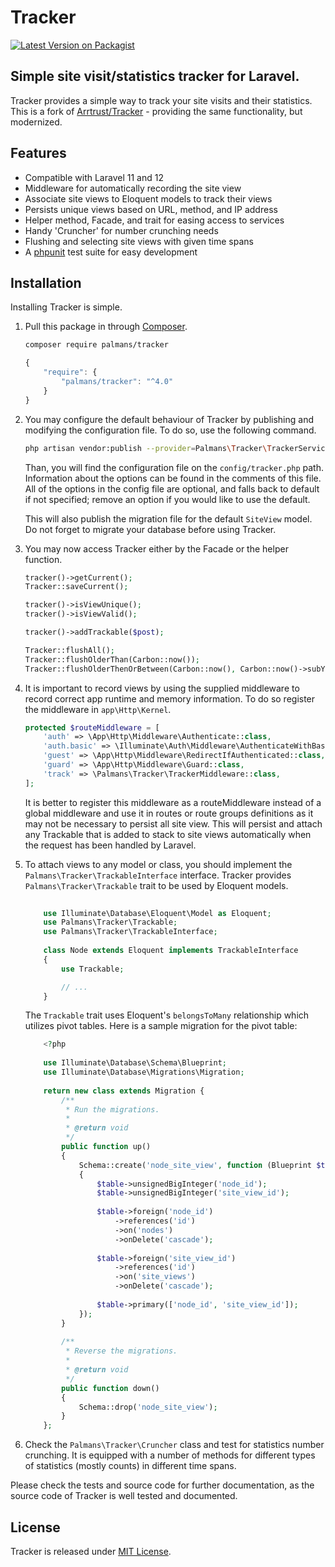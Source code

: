 # Tracker

[![Latest Version on Packagist](https://img.shields.io/packagist/v/palmans/tracker.svg?style=flat-square)](https://packagist.org/packages/palmans/tracker)

Simple site visit/statistics tracker for Laravel.
---

Tracker provides a simple way to track your site visits and their statistics. This is a fork of [Arrtrust/Tracker](https://github.com/Arrtrust/Tracker) - providing the same functionality, but modernized.

## Features
- Compatible with Laravel 11 and 12
- Middleware for automatically recording the site view
- Associate site views to Eloquent models to track their views
- Persists unique views based on URL, method, and IP address
- Helper method, Facade, and trait for easing access to services
- Handy 'Cruncher' for number crunching needs
- Flushing and selecting site views with given time spans
- A [phpunit](https://www.phpunit.de) test suite for easy development

## Installation
Installing Tracker is simple.

1. Pull this package in through [Composer](https://packagist.org/packages/palmans/tracker).

    ```bash
    composer require palmans/tracker
    ```

    ```js
    {
        "require": {
            "palmans/tracker": "^4.0"
        }
    }
    ```

2. You may configure the default behaviour of Tracker by publishing and modifying the configuration file. To do so, use the following command.
    ```bash
    php artisan vendor:publish --provider=Palmans\Tracker\TrackerServiceProvider
    ```
    Than, you will find the configuration file on the `config/tracker.php` path. Information about the options can be found in the comments of this file. All of the options in the config file are optional, and falls back to default if not specified; remove an option if you would like to use the default.
    
    This will also publish the migration file for the default `SiteView` model. Do not forget to migrate your database before using Tracker.

3. You may now access Tracker either by the Facade or the helper function.
    ```php
    tracker()->getCurrent();
    Tracker::saveCurrent();
    
    tracker()->isViewUnique();
    tracker()->isViewValid();
    
    tracker()->addTrackable($post);
    
    Tracker::flushAll();
    Tracker::flushOlderThan(Carbon::now());
    Tracker::flushOlderThenOrBetween(Carbon::now(), Carbon::now()->subYear());
    ```

4. It is important to record views by using the supplied middleware to record correct app runtime and memory information. To do so register the middleware in `app\Http\Kernel`.
    ```php
    protected $routeMiddleware = [
        'auth' => \App\Http\Middleware\Authenticate::class,
        'auth.basic' => \Illuminate\Auth\Middleware\AuthenticateWithBasicAuth::class,
        'guest' => \App\Http\Middleware\RedirectIfAuthenticated::class,
        'guard' => \App\Http\Middleware\Guard::class,
        'track' => \Palmans\Tracker\TrackerMiddleware::class,
    ];
    ```
    It is better to register this middleware as a routeMiddleware instead of a global middleware and use it in routes or route groups definitions as it may not be necessary to persist all site view. This will persist and attach any Trackable that is added to stack to site views automatically when the request has been handled by Laravel.
    
5. To attach views to any model or class, you should implement the `Palmans\Tracker\TrackableInterface` interface. Tracker provides `Palmans\Tracker\Trackable` trait to be used by Eloquent models.
    ```php
        
        use Illuminate\Database\Eloquent\Model as Eloquent;
        use Palmans\Tracker\Trackable;
        use Palmans\Tracker\TrackableInterface;
        
        class Node extends Eloquent implements TrackableInterface
        {
            use Trackable;

            // ...            
        }
    ```
    
    The `Trackable` trait uses Eloquent's `belongsToMany` relationship which utilizes pivot tables. Here is a sample migration for the pivot table:
    ```php
        <?php
        
        use Illuminate\Database\Schema\Blueprint;
        use Illuminate\Database\Migrations\Migration;
        
        return new class extends Migration {      
            /**
             * Run the migrations.
             *
             * @return void
             */
            public function up()
            {
                Schema::create('node_site_view', function (Blueprint $table)
                {
                    $table->unsignedBigInteger('node_id');
                    $table->unsignedBigInteger('site_view_id');
        
                    $table->foreign('node_id')
                        ->references('id')
                        ->on('nodes')
                        ->onDelete('cascade');
        
                    $table->foreign('site_view_id')
                        ->references('id')
                        ->on('site_views')
                        ->onDelete('cascade');
        
                    $table->primary(['node_id', 'site_view_id']);
                });
            }
        
            /**
             * Reverse the migrations.
             *
             * @return void
             */
            public function down()
            {
                Schema::drop('node_site_view');
            }
        };

    ```
    
6. Check the `Palmans\Tracker\Cruncher` class and test for statistics number crunching. It is equipped with a number of methods for different types of statistics (mostly counts) in different time spans.

Please check the tests and source code for further documentation, as the source code of Tracker is well tested and documented.

## License
Tracker is released under [MIT License](https://github.com/epalmans/Tracker/blob/master/LICENSE).
